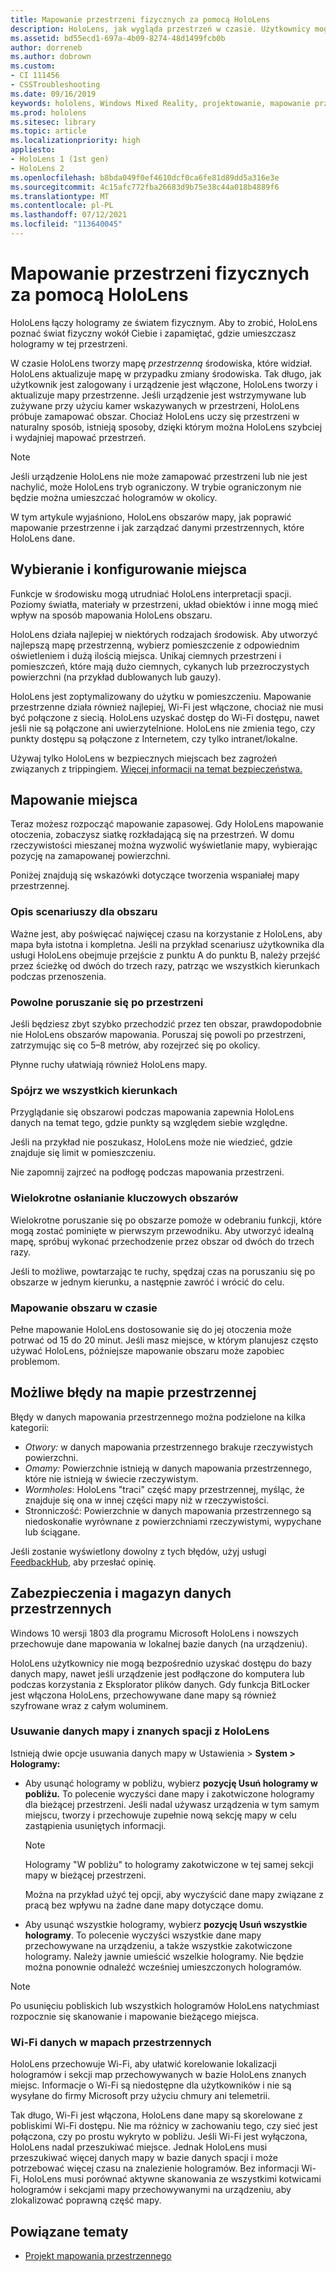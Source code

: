 ```yaml
---
title: Mapowanie przestrzeni fizycznych za pomocą HoloLens
description: HoloLens, jak wygląda przestrzeń w czasie. Użytkownicy mogą ułatwić ten proces, przenosząc HoloLens w określony sposób przez przestrzeń.
ms.assetid: bd55ecd1-697a-4b09-8274-48d1499fcb0b
author: dorreneb
ms.author: dobrown
ms.custom:
- CI 111456
- CSSTroubleshooting
ms.date: 09/16/2019
keywords: hololens, Windows Mixed Reality, projektowanie, mapowanie przestrzenne, HoloLens, odtworzeń powierzchni, siatki, śledzenia głowy, mapowanie
ms.prod: hololens
ms.sitesec: library
ms.topic: article
ms.localizationpriority: high
appliesto:
- HoloLens 1 (1st gen)
- HoloLens 2
ms.openlocfilehash: b8bda049f0ef4610dcf0ca6fe81d89dd5a316e3e
ms.sourcegitcommit: 4c15afc772fba26683d9b75e38c44a018b4889f6
ms.translationtype: MT
ms.contentlocale: pl-PL
ms.lasthandoff: 07/12/2021
ms.locfileid: "113640045"
---
```

# <a name="map-physical-spaces-with-hololens"></a>Mapowanie przestrzeni fizycznych za pomocą HoloLens

HoloLens łączy hologramy ze światem fizycznym. Aby to zrobić, HoloLens poznać świat fizyczny wokół Ciebie i zapamiętać, gdzie umieszczasz hologramy w tej przestrzeni.

W czasie HoloLens tworzy mapę *przestrzenną* środowiska, które widział.  HoloLens aktualizuje mapę w przypadku zmiany środowiska. Tak długo, jak użytkownik jest zalogowany i urządzenie jest włączone, HoloLens tworzy i aktualizuje mapy przestrzenne. Jeśli urządzenie jest wstrzymywane lub zużywane przy użyciu kamer wskazywanych w przestrzeni, HoloLens próbuje zamapować obszar. Chociaż HoloLens uczy się przestrzeni w naturalny sposób, istnieją sposoby, dzięki którym można HoloLens szybciej i wydajniej mapować przestrzeń.  

> [!NOTE]
> Jeśli urządzenie HoloLens nie może zamapować przestrzeni lub nie jest nachylić, może HoloLens tryb ograniczony. W trybie ograniczonym nie będzie można umieszczać hologramów w okolicy.

W tym artykule wyjaśniono, HoloLens obszarów mapy, jak poprawić mapowanie przestrzenne i jak zarządzać danymi przestrzennych, które HoloLens dane.

## <a name="choosing-and-setting-up-and-your-space"></a>Wybieranie i konfigurowanie miejsca

Funkcje w środowisku mogą utrudniać HoloLens interpretacji spacji. Poziomy światła, materiały w przestrzeni, układ obiektów i inne mogą mieć wpływ na sposób mapowania HoloLens obszaru.

HoloLens działa najlepiej w niektórych rodzajach środowisk. Aby utworzyć najlepszą mapę przestrzenną, wybierz pomieszczenie z odpowiednim oświetleniem i dużą ilością miejsca. Unikaj ciemnych przestrzeni i pomieszczeń, które mają dużo ciemnych, cykanych lub przezroczystych powierzchni (na przykład dublowanych lub gauzy).

HoloLens jest zoptymalizowany do użytku w pomieszczeniu. Mapowanie przestrzenne działa również najlepiej, Wi-Fi jest włączone, chociaż nie musi być połączone z siecią. HoloLens uzyskać dostęp do Wi-Fi dostępu, nawet jeśli nie są połączone ani uwierzytelnione. HoloLens nie zmienia tego, czy punkty dostępu są połączone z Internetem, czy tylko intranet/lokalne.

Używaj tylko HoloLens w bezpiecznych miejscach bez zagrożeń związanych z trippingiem. [Więcej informacji na temat bezpieczeństwa.](https://support.microsoft.com/help/4023454/safety-information)

## <a name="mapping-your-space"></a>Mapowanie miejsca

Teraz możesz rozpocząć mapowanie zapasowej.  Gdy HoloLens mapowanie otoczenia, zobaczysz siatkę rozkładającą się na przestrzeń.  W domu rzeczywistości mieszanej można wyzwolić wyświetlanie mapy, wybierając pozycję na zamapowanej powierzchni.

Poniżej znajdują się wskazówki dotyczące tworzenia wspaniałej mapy przestrzennej.

### <a name="understand-the-scenarios-for-the-area"></a>Opis scenariuszy dla obszaru

Ważne jest, aby poświęcać najwięcej czasu na korzystanie z HoloLens, aby mapa była istotna i kompletna. Jeśli na przykład scenariusz użytkownika dla usługi HoloLens obejmuje przejście z punktu A do punktu B, należy przejść przez ścieżkę od dwóch do trzech razy, patrząc we wszystkich kierunkach podczas przenoszenia.  

### <a name="walk-slowly-around-the-space"></a>Powolne poruszanie się po przestrzeni

Jeśli będziesz zbyt szybko przechodzić przez ten obszar, prawdopodobnie nie HoloLens obszarów mapowania. Poruszaj się powoli po przestrzeni, zatrzymując się co 5–8 metrów, aby rozejrzeć się po okolicy.  

Płynne ruchy ułatwiają również HoloLens mapy.

### <a name="look-in-all-directions"></a>Spójrz we wszystkich kierunkach

Przyglądanie się obszarowi podczas mapowania zapewnia HoloLens danych na temat tego, gdzie punkty są względem siebie względne.  

Jeśli na przykład nie poszukasz, HoloLens może nie wiedzieć, gdzie znajduje się limit w pomieszczeniu.  

Nie zapomnij zajrzeć na podłogę podczas mapowania przestrzeni.

### <a name="cover-key-areas-multiple-times"></a>Wielokrotne osłanianie kluczowych obszarów

Wielokrotne poruszanie się po obszarze pomoże w odebraniu funkcji, które mogą zostać pominięte w pierwszym przewodniku. Aby utworzyć idealną mapę, spróbuj wykonać przechodzenie przez obszar od dwóch do trzech razy.

Jeśli to możliwe, powtarzając te ruchy, spędzaj czas na poruszaniu się po obszarze w jednym kierunku, a następnie zawróć i wrócić do celu.

### <a name="take-your-time-mapping-the-area"></a>Mapowanie obszaru w czasie

Pełne mapowanie HoloLens dostosowanie się do jej otoczenia może potrwać od 15 do 20 minut. Jeśli masz miejsce, w którym planujesz często używać HoloLens, późniejsze mapowanie obszaru może zapobiec problemom.  

## <a name="possible-errors-in-the-spatial-map"></a>Możliwe błędy na mapie przestrzennej

Błędy w danych mapowania przestrzennego można podzielone na kilka kategorii:

- *Otwory:* w danych mapowania przestrzennego brakuje rzeczywistych powierzchni.
- *Omamy:* Powierzchnie istnieją w danych mapowania przestrzennego, które nie istnieją w świecie rzeczywistym.
- *Wormholes*: HoloLens "traci" część mapy przestrzennej, myśląc, że znajduje się ona w innej części mapy niż w rzeczywistości.
- Stronniczość: Powierzchnie w danych mapowania przestrzennego są niedoskonałie wyrównane z powierzchniami rzeczywistymi, wypychane lub ściągane.

Jeśli zostanie wyświetlony dowolny z tych błędów, użyj usługi [FeedbackHub,](hololens-feedback.md) aby przesłać opinię.

## <a name="security-and-storage-for-spatial-data"></a>Zabezpieczenia i magazyn danych przestrzennych

Windows 10 wersji 1803 dla programu Microsoft HoloLens i nowszych przechowuje dane mapowania w lokalnej bazie danych (na urządzeniu).

HoloLens użytkownicy nie mogą bezpośrednio uzyskać dostępu do bazy danych mapy, nawet jeśli urządzenie jest podłączone do komputera lub podczas korzystania z Eksplorator plików danych. Gdy funkcja BitLocker jest włączona HoloLens, przechowywane dane mapy są również szyfrowane wraz z całym woluminem.

### <a name="remove-map-data-and-known-spaces-from-hololens"></a>Usuwanie danych mapy i znanych spacji z HoloLens

Istnieją dwie opcje usuwania danych mapy w Ustawienia > **System > Hologramy:**

- Aby usunąć hologramy w pobliżu, wybierz **pozycję Usuń hologramy w pobliżu.** To polecenie wyczyści dane mapy i zakotwiczone hologramy dla bieżącej przestrzeni. Jeśli nadal używasz urządzenia w tym samym miejscu, tworzy i przechowuje zupełnie nową sekcję mapy w celu zastąpienia usuniętych informacji.

   > [!NOTE]
   > Hologramy "W pobliżu" to hologramy zakotwiczone w tej samej sekcji mapy w bieżącej przestrzeni.

   Można na przykład użyć tej opcji, aby wyczyścić dane mapy związane z pracą bez wpływu na żadne dane mapy dotyczące domu.

- Aby usunąć wszystkie hologramy, wybierz **pozycję Usuń wszystkie hologramy**. To polecenie wyczyści wszystkie dane mapy przechowywane na urządzeniu, a także wszystkie zakotwiczone hologramy. Należy jawnie umieścić wszelkie hologramy. Nie będzie można ponownie odnaleźć wcześniej umieszczonych hologramów.

> [!NOTE]
> Po usunięciu pobliskich lub wszystkich hologramów HoloLens natychmiast rozpocznie się skanowanie i mapowanie bieżącego miejsca.

### <a name="wi-fi-data-in-spatial-maps"></a>Wi-Fi danych w mapach przestrzennych

HoloLens przechowuje Wi-Fi, aby ułatwić korelowanie lokalizacji hologramów i sekcji map przechowywanych w bazie HoloLens znanych miejsc. Informacje o Wi-Fi są niedostępne dla użytkowników i nie są wysyłane do firmy Microsoft przy użyciu chmury ani telemetrii.

Tak długo, Wi-Fi jest włączona, HoloLens dane mapy są skorelowane z pobliskimi Wi-Fi dostępu. Nie ma różnicy w zachowaniu tego, czy sieć jest połączona, czy po prostu wykryto w pobliżu. Jeśli Wi-Fi jest wyłączona, HoloLens nadal przeszukiwać miejsce. Jednak HoloLens musi przeszukiwać więcej danych mapy w bazie danych spacji i może potrzebować więcej czasu na znalezienie hologramów. Bez informacji Wi-Fi, HoloLens musi porównać aktywne skanowania ze wszystkimi kotwicami hologramów i sekcjami mapy przechowywanymi na urządzeniu, aby zlokalizować poprawną część mapy.

## <a name="related-topics"></a>Powiązane tematy

- [Projekt mapowania przestrzennego](/windows/mixed-reality/spatial-mapping)
